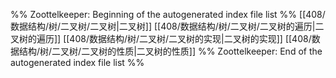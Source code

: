 %% Zoottelkeeper: Beginning of the autogenerated index file list  %%
 [[408/数据结构/树/二叉树/二叉树|二叉树]]
 [[408/数据结构/树/二叉树/二叉树的遍历|二叉树的遍历]]
 [[408/数据结构/树/二叉树/二叉树的实现|二叉树的实现]]
 [[408/数据结构/树/二叉树/二叉树的性质|二叉树的性质]]
%% Zoottelkeeper: End of the autogenerated index file list  %%
